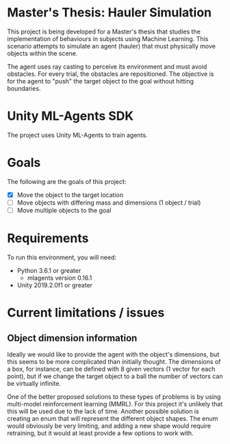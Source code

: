 # Master's Thesis: Hauler Simulation

This project is being developed for a Master's thesis that studies the implementation of behaviours in subjects using Machine Learning. This scenario attempts to simulate an agent (hauler) that must physically move objects within the scene.

The agent uses ray casting to perceive its environment and must avoid obstacles. For every trial, the obstacles are repositioned. The objective is for the agent to "push" the target object to the goal without hitting boundaries.

# Unity ML-Agents SDK

The project uses Unity ML-Agents to train agents.

# Goals

The following are the goals of this project:

- [x] Move the object to the target location
- [ ] Move objects with differing mass and dimensions (1 object / trial)
- [ ] Move multiple objects to the goal

# Requirements

To run this environment, you will need:
- Python 3.6.1 or greater
	- mlagents version 0.16.1
- Unity 2019.2.0f1 or greater

# Current limitations / issues

## Object dimension information

Ideally we would like to provide the agent with the object's dimensions, but this seems to be more complicated than initially thought. The dimensions of a box, for instance, can be defined with 8 given vectors (1 vector for each point), but if we change the target object to a ball the number of vectors can be virtually infinite. 

One of the better proposed solutions to these types of problems is by using multi-model reinforcement learning (MMRL). For this project it's unlikely that this will be used due to the lack of time. Another possible solution is creating an enum that will represent the different object shapes. The enum would obviously be very limiting, and adding a new shape would require retraining, but it would at least provide a few options to work with.
